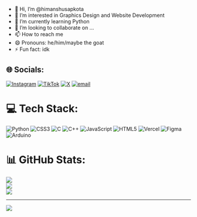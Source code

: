 - 👋 Hi, I’m @himanshusapkota
- 👀 I’m interested in Graphics Design and Website Development
- 🌱 I’m currently learning Python
- 💞️ I’m looking to collaborate on ...
- 📫 How to reach me 
- 😄 Pronouns: he/him/maybe the goat
- ⚡ Fun fact: idk


## 🌐 Socials:
[![Instagram](https://img.shields.io/badge/Instagram-%23E4405F.svg?logo=Instagram&logoColor=white)](https://instagram.com/himanshu_spkt) [![TikTok](https://img.shields.io/badge/TikTok-%23000000.svg?logo=TikTok&logoColor=white)](https://tiktok.com/@himanshuuuu7) [![X](https://img.shields.io/badge/X-black.svg?logo=X&logoColor=white)](https://x.com/mrhsapkota) [![email](https://img.shields.io/badge/Email-D14836?logo=gmail&logoColor=white)](mailto:himanshuspkt@gmail.com) 

# 💻 Tech Stack:
![Python](https://img.shields.io/badge/python-3670A0?style=for-the-badge&logo=python&logoColor=ffdd54) ![CSS3](https://img.shields.io/badge/css3-%231572B6.svg?style=for-the-badge&logo=css3&logoColor=white) ![C](https://img.shields.io/badge/c-%2300599C.svg?style=for-the-badge&logo=c&logoColor=white) ![C++](https://img.shields.io/badge/c++-%2300599C.svg?style=for-the-badge&logo=c%2B%2B&logoColor=white) ![JavaScript](https://img.shields.io/badge/javascript-%23323330.svg?style=for-the-badge&logo=javascript&logoColor=%23F7DF1E) ![HTML5](https://img.shields.io/badge/html5-%23E34F26.svg?style=for-the-badge&logo=html5&logoColor=white) ![Vercel](https://img.shields.io/badge/vercel-%23000000.svg?style=for-the-badge&logo=vercel&logoColor=white) ![Figma](https://img.shields.io/badge/figma-%23F24E1E.svg?style=for-the-badge&logo=figma&logoColor=white) ![Arduino](https://img.shields.io/badge/-Arduino-00979D?style=for-the-badge&logo=Arduino&logoColor=white)
# 📊 GitHub Stats:
![](https://github-readme-stats.vercel.app/api?username=himanshusapkota&theme=dark&hide_border=false&include_all_commits=true&count_private=false)<br/>
![](https://nirzak-streak-stats.vercel.app/?user=himanshusapkota&theme=dark&hide_border=false)<br/>
![](https://github-readme-stats.vercel.app/api/top-langs/?username=himanshusapkota&theme=dark&hide_border=false&include_all_commits=true&count_private=false&layout=compact)

---
[![](https://visitcount.itsvg.in/api?id=himanshusapkota&icon=0&color=0)](https://visitcount.itsvg.in)

<!-- Proudly created with GPRM ( https://gprm.itsvg.in ) -->
